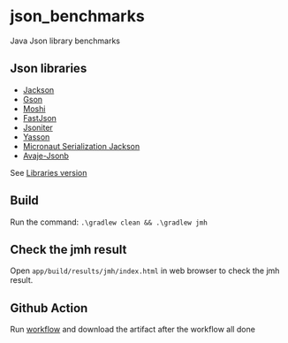 # json_benchmarks

Java Json library benchmarks

## Json libraries

- [Jackson](https://github.com/FasterXML/jackson)
- [Gson](https://github.com/google/gson)
- [Moshi](https://github.com/square/moshi)
- [FastJson](https://github.com/alibaba/fastjson)
- [Jsoniter](https://github.com/json-iterator/java)
- [Yasson](https://github.com/eclipse-ee4j/yasson)
- [Micronaut Serialization Jackson](https://github.com/micronaut-projects/micronaut-serialization)
- [Avaje-Jsonb](https://github.com/avaje/avaje-jsonb)

See [Libraries version](https://github.com/lost22git/json_benchmarks/blob/main/gradle/libs.versions.toml)

## Build

Run the command: `.\gradlew clean && .\gradlew jmh`

## Check the jmh result

Open `app/build/results/jmh/index.html` in web browser to check the jmh result.

## Github Action

Run [workflow](https://github.com/lost22git/json_benchmarks/actions/workflows/gradle.yml) and download the artifact after the workflow all done
